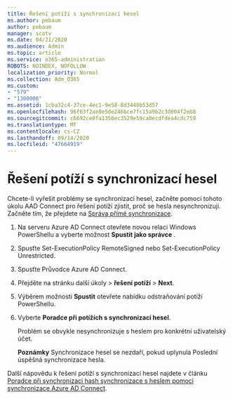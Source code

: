 ```yaml
---
title: Řešení potíží s synchronizací hesel
ms.author: pebaum
author: pebaum
manager: scotv
ms.date: 04/21/2020
ms.audience: Admin
ms.topic: article
ms.service: o365-administration
ROBOTS: NOINDEX, NOFOLLOW
localization_priority: Normal
ms.collection: Adm_O365
ms.custom:
- "579"
- "1300006"
ms.assetid: 1cba32c4-37ce-4ec1-9e58-8d3440b53d57
ms.openlocfilehash: 96f63f2ae8e5de246bce7fc15a9b2c3d604f2eb8
ms.sourcegitcommit: c6692ce0fa1358ec3529e59ca0ecdfdea4cdc759
ms.translationtype: MT
ms.contentlocale: cs-CZ
ms.lasthandoff: 09/14/2020
ms.locfileid: "47664919"
---
```

# <a name="troubleshoot-password-synchronization"></a>Řešení potíží s synchronizací hesel

Chcete-li vyřešit problémy se synchronizací hesel, začněte pomocí tohoto úkolu AAD Connect pro řešení potíží zjistit, proč se hesla nesynchronizují. Začněte tím, že přejdete na [Správa přímé synchronizace](https://admin.microsoft.com/AdminPortal/Home#/dirsyncmanagement).  

1. Na serveru Azure AD Connect otevřete novou relaci Windows PowerShellu a vyberte možnost **Spustit jako správce** .

2. Spusťte Set-ExecutionPolicy RemoteSigned nebo Set-ExecutionPolicy Unrestricted.

3. Spusťte Průvodce Azure AD Connect.

4. Přejděte na stránku další úkoly > **řešení potíží**  >  **Next**.

5. Výběrem možnosti **Spustit** otevřete nabídku odstraňování potíží PowerShellu.

6. Vyberte **Poradce při potížích s synchronizací hesel**.

    Problém se obvykle nesynchronizuje s heslem pro konkrétní uživatelský účet.

    **Poznámky** Synchronizace hesel se nezdaří, pokud uplynula Poslední úspěšná synchronizace hesla.

Další nápovědu k řešení potíží s synchronizací hesel najdete v článku [Poradce při synchronizaci hash synchronizace s heslem pomocí synchronizace Azure AD Connect](https://docs.microsoft.com/azure/active-directory/hybrid/tshoot-connect-password-hash-synchronization).